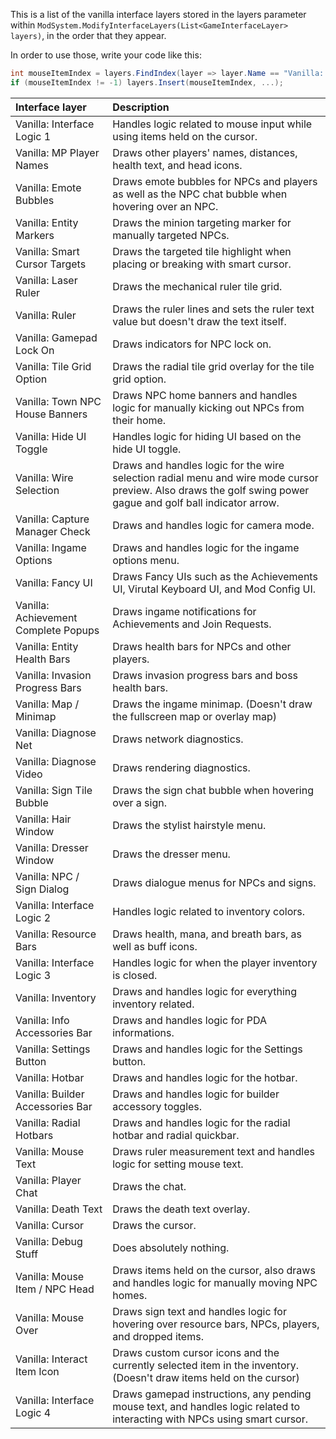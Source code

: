 This is a list of the vanilla interface layers stored in the layers parameter within `ModSystem.ModifyInterfaceLayers(List<GameInterfaceLayer> layers)`, in the order that they appear.

In order to use those, write your code like this:
```cs
int mouseItemIndex = layers.FindIndex(layer => layer.Name == "Vanilla: Mouse Item / NPC Head");
if (mouseItemIndex != -1) layers.Insert(mouseItemIndex, ...);
```

| Interface layer                      | Description     |
| :---                                 | :---            |
| Vanilla: Interface Logic 1           | Handles logic related to mouse input while using items held on the cursor. |
| Vanilla: MP Player Names             | Draws other players' names, distances, health text, and head icons. |
| Vanilla: Emote Bubbles               | Draws emote bubbles for NPCs and players as well as the NPC chat bubble when hovering over an NPC. |
| Vanilla: Entity Markers              | Draws the minion targeting marker for manually targeted NPCs. |
| Vanilla: Smart Cursor Targets        | Draws the targeted tile highlight when placing or breaking with smart cursor. |
| Vanilla: Laser Ruler                 | Draws the mechanical ruler tile grid. |
| Vanilla: Ruler                       | Draws the ruler lines and sets the ruler text value but doesn't draw the text itself. |
| Vanilla: Gamepad Lock On             | Draws indicators for NPC lock on. |
| Vanilla: Tile Grid Option            | Draws the radial tile grid overlay for the tile grid option. |
| Vanilla: Town NPC House Banners      | Draws NPC home banners and handles logic for manually kicking out NPCs from their home. |
| Vanilla: Hide UI Toggle              | Handles logic for hiding UI based on the hide UI toggle. |
| Vanilla: Wire Selection              | Draws and handles logic for the wire selection radial menu and wire mode cursor preview. Also draws the golf swing power gague and golf ball indicator arrow. |
| Vanilla: Capture Manager Check       | Draws and handles logic for camera mode. |
| Vanilla: Ingame Options              | Draws and handles logic for the ingame options menu. |
| Vanilla: Fancy UI                    | Draws Fancy UIs such as the Achievements UI, Virutal Keyboard UI, and Mod Config UI. |
| Vanilla: Achievement Complete Popups | Draws ingame notifications for Achievements and Join Requests. |
| Vanilla: Entity Health Bars          | Draws health bars for NPCs and other players. |
| Vanilla: Invasion Progress Bars      | Draws invasion progress bars and boss health bars. |
| Vanilla: Map / Minimap               | Draws the ingame minimap. (Doesn't draw the fullscreen map or overlay map) |
| Vanilla: Diagnose Net                | Draws network diagnostics. |
| Vanilla: Diagnose Video              | Draws rendering diagnostics. |
| Vanilla: Sign Tile Bubble            | Draws the sign chat bubble when hovering over a sign. |
| Vanilla: Hair Window                 | Draws the stylist hairstyle menu. |
| Vanilla: Dresser Window              | Draws the dresser menu. |
| Vanilla: NPC / Sign Dialog           | Draws dialogue menus for NPCs and signs. |
| Vanilla: Interface Logic 2           | Handles logic related to inventory colors. |
| Vanilla: Resource Bars               | Draws health, mana, and breath bars, as well as buff icons. |
| Vanilla: Interface Logic 3           | Handles logic for when the player inventory is closed. |
| Vanilla: Inventory                   | Draws and handles logic for everything inventory related. |
| Vanilla: Info Accessories Bar        | Draws and handles logic for PDA informations. |
| Vanilla: Settings Button             | Draws and handles logic for the Settings button. |
| Vanilla: Hotbar                      | Draws and handles logic for the hotbar. |
| Vanilla: Builder Accessories Bar     | Draws and handles logic for builder accessory toggles. |
| Vanilla: Radial Hotbars              | Draws and handles logic for the radial hotbar and radial quickbar. |
| Vanilla: Mouse Text                  | Draws ruler measurement text and handles logic for setting mouse text. |
| Vanilla: Player Chat                 | Draws the chat. |
| Vanilla: Death Text                  | Draws the death text overlay. |
| Vanilla: Cursor                      | Draws the cursor. |
| Vanilla: Debug Stuff                 | Does absolutely nothing. |
| Vanilla: Mouse Item / NPC Head       | Draws items held on the cursor, also draws and handles logic for manually moving NPC homes. |
| Vanilla: Mouse Over                  | Draws sign text and handles logic for hovering over resource bars, NPCs, players, and dropped items. |
| Vanilla: Interact Item Icon          | Draws custom cursor icons and the currently selected item in the inventory. (Doesn't draw items held on the cursor) |
| Vanilla: Interface Logic 4           | Draws gamepad instructions, any pending mouse text, and handles logic related to interacting with NPCs using smart cursor. |
